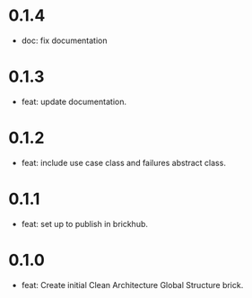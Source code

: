 # 0.1.4
- doc: fix documentation

# 0.1.3

- feat: update documentation.
# 0.1.2

- feat: include use case class and failures abstract class.

# 0.1.1

- feat: set up to publish in brickhub.
# 0.1.0

- feat: Create initial Clean Architecture Global Structure brick.
